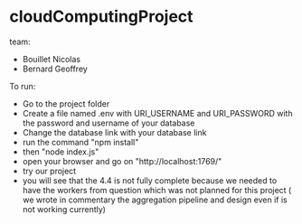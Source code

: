 # cloudComputingProject
team:
- Bouillet Nicolas
- Bernard Geoffrey

To run:
- Go to the project folder
- Create a file named .env  with URI_USERNAME and URI_PASSWORD with the password and username of your database
- Change the database link with your database link
- run the command "npm install"
- then "node index.js"
- open your browser and go on "http://localhost:1769/"
- try our project
- you will see that the 4.4 is not fully complete because we needed to have the workers from question which 
was not planned for this project ( we wrote in commentary the aggregation pipeline and design even if is not working currently)